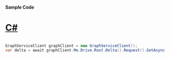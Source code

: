 #### Sample Code
# [C#](#tab/Csharp)

```C#

GraphServiceClient graphClient = new GraphServiceClient();
var delta = await graphClient.Me.Drive.Root.Delta().Request().GetAsync();

```
